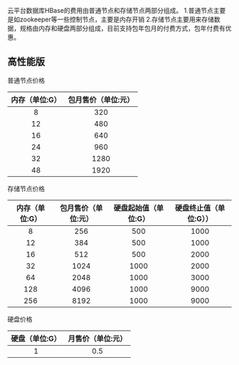 ﻿云平台数据库HBase的费用由普通节点和存储节点两部分组成。
1.普通节点主要是如zookeeper等一些控制节点，主要是内存开销
2.存储节点主要用来存储数据，规格由内存和硬盘两部分组成，目前支持包年包月的付费方式，包年付费有优惠。

## 高性能版

普通节点价格

|内存（单位:G）|包月售价（单位:元）|
|:--:|:--:|
|8|320|
|12|480|
|16|640|
|24|960|
|32|1280|
|48|1920|


存储节点价格

|内存（单位:G）|包月售价（单位:元）|硬盘起始值（单位:G）|硬盘终止值（单位:G））|
|:--:|:--:|:--:|:--:|
|8|256|500|1000|
|12|384|500|1000|
|16|512|500|2000|
|32|1024|1000|2000|
|64|2048|1000|3000|
|128|4096|1000|9000|
|256|8192|1000|9000|


硬盘价格

|硬盘（单位:G）|月售价（单位:元）|
|:--:|:--:|
|1|0.5|
